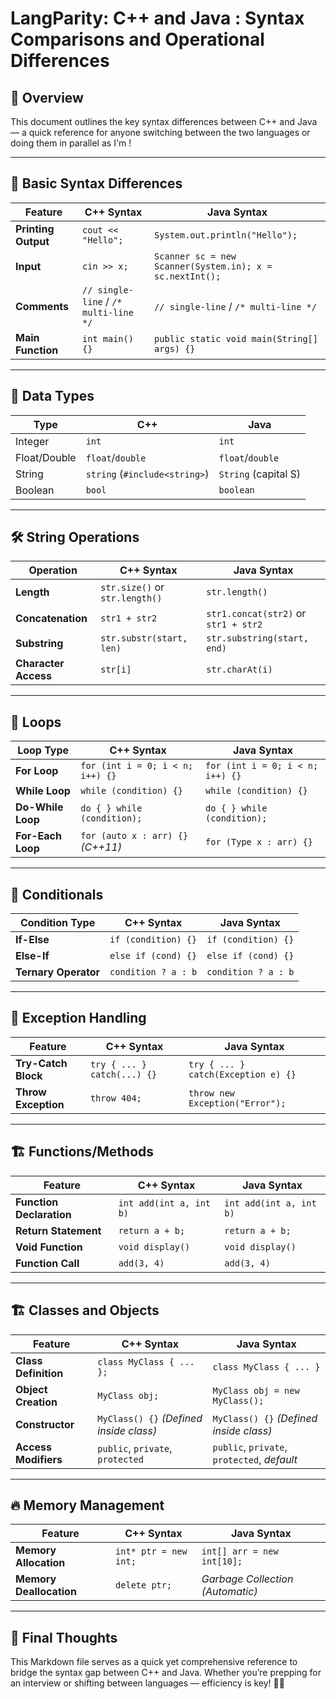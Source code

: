 # LangParity: C++ and Java : Syntax Comparisons and Operational Differences

## 🎯 Overview
This document outlines the key syntax differences between C++ and Java — a quick reference for anyone switching between the two languages or doing them in parallel as I'm !

---

## 🔧 Basic Syntax Differences

| Feature            | C++ Syntax               | Java Syntax               |
|--------------------|--------------------------|---------------------------|
| **Printing Output** | `cout << "Hello";`       | `System.out.println("Hello");` |
| **Input**           | `cin >> x;`              | `Scanner sc = new Scanner(System.in); x = sc.nextInt();` |
| **Comments**       | `// single-line` / `/* multi-line */` | `// single-line` / `/* multi-line */` |
| **Main Function**   | `int main() {}`          | `public static void main(String[] args) {}` |

---

## 🔢 Data Types

| Type         | C++    | Java    |
|--------------|--------|---------|
| Integer      | `int`  | `int`   |
| Float/Double | `float`/`double` | `float`/`double` |
| String       | `string` (`#include<string>`) | `String` (capital S) |
| Boolean      | `bool` | `boolean` |

---

## 🛠️ String Operations

| Operation        | C++ Syntax            | Java Syntax              |
|------------------|-----------------------|--------------------------|
| **Length**        | `str.size()` or `str.length()` | `str.length()`           |
| **Concatenation** | `str1 + str2`         | `str1.concat(str2)` or `str1 + str2` |
| **Substring**     | `str.substr(start, len)` | `str.substring(start, end)` |
| **Character Access** | `str[i]`           | `str.charAt(i)`          |

---

## 🔄 Loops

| Loop Type         | C++ Syntax                         | Java Syntax                         |
|-------------------|-----------------------------------|------------------------------------|
| **For Loop**       | `for (int i = 0; i < n; i++) {}`   | `for (int i = 0; i < n; i++) {}`    |
| **While Loop**     | `while (condition) {}`            | `while (condition) {}`              |
| **Do-While Loop**  | `do { } while (condition);`       | `do { } while (condition);`         |
| **For-Each Loop**  | `for (auto x : arr) {}` *(C++11)* | `for (Type x : arr) {}`             |

---

## 🧠 Conditionals

| Condition Type     | C++ Syntax          | Java Syntax         |
|--------------------|---------------------|---------------------|
| **If-Else**         | `if (condition) {}` | `if (condition) {}` |
| **Else-If**         | `else if (cond) {}` | `else if (cond) {}` |
| **Ternary Operator**| `condition ? a : b` | `condition ? a : b` |

---

## 🚀 Exception Handling

| Feature            | C++ Syntax                 | Java Syntax                    |
|--------------------|----------------------------|-------------------------------|
| **Try-Catch Block** | `try { ... } catch(...) {}` | `try { ... } catch(Exception e) {}` |
| **Throw Exception** | `throw 404;`               | `throw new Exception("Error");`    |

---

## 🏗️ Functions/Methods

| Feature        | C++ Syntax                     | Java Syntax                        |
|----------------|--------------------------------|-----------------------------------|
| **Function Declaration** | `int add(int a, int b)`     | `int add(int a, int b)`               |
| **Return Statement** | `return a + b;`              | `return a + b;`                      |
| **Void Function**    | `void display()`             | `void display()`                     |
| **Function Call**    | `add(3, 4)`                  | `add(3, 4)`                          |

---

## 🏗️ Classes and Objects

| Feature            | C++ Syntax                                   | Java Syntax                                     |
|--------------------|----------------------------------------------|--------------------------------------------------|
| **Class Definition** | `class MyClass { ... };`                    | `class MyClass { ... }`                           |
| **Object Creation** | `MyClass obj;`                               | `MyClass obj = new MyClass();`                    |
| **Constructor**    | `MyClass() {}` *(Defined inside class)*       | `MyClass() {}` *(Defined inside class)*           |
| **Access Modifiers** | `public`, `private`, `protected`            | `public`, `private`, `protected`, *default*       |

---

## 🔥 Memory Management

| Feature          | C++ Syntax                      | Java Syntax                    |
|------------------|---------------------------------|-------------------------------|
| **Memory Allocation** | `int* ptr = new int;`          | `int[] arr = new int[10];`     |
| **Memory Deallocation** | `delete ptr;`                | *Garbage Collection (Automatic)* |

---

## 🎉 Final Thoughts
This Markdown file serves as a quick yet comprehensive reference to bridge the syntax gap between C++ and Java. Whether you’re prepping for an interview or shifting between languages — efficiency is key! 🚀✨

